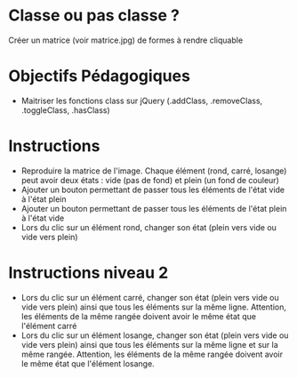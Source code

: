 # Classe ou pas classe ?
Créer un matrice (voir matrice.jpg) de formes à rendre cliquable

# Objectifs Pédagogiques
* Maitriser les fonctions class sur jQuery (.addClass, .removeClass, .toggleClass, .hasClass)

# Instructions
* Reproduire la matrice de l'image. Chaque élément (rond, carré, losange) peut avoir deux états : vide (pas de fond) et plein (un fond de couleur)
* Ajouter un bouton permettant de passer tous les éléments de l'état vide à l'état plein
* Ajouter un bouton permettant de passer tous les éléments de l'état plein à l'état vide
* Lors du clic sur un élément rond, changer son état (plein vers vide ou vide vers plein)

# Instructions niveau 2
* Lors du clic sur un élément carré, changer son état (plein vers vide ou vide vers plein) ainsi que tous les éléments sur la même ligne. Attention, les éléments de la même rangée doivent avoir le même état que l'élément carré
* Lors du clic sur un élément losange, changer son état (plein vers vide ou vide vers plein) ainsi que tous les éléments sur la même ligne et sur la même rangée. Attention, les éléments de la même rangée doivent avoir le même état que l'élément losange.
